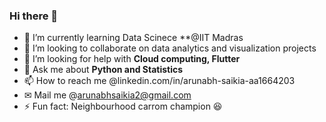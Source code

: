### Hi there 👋






- 🌱 I’m currently learning Data Scinece **@IIT Madras
- 👯 I’m looking to collaborate on data analytics and visualization projects
- 🤔 I’m looking for help with **Cloud computing, Flutter**
- 💬 Ask me about  **Python and Statistics**
- 📫 How to reach me @linkedin.com/in/arunabh-saikia-aa1664203
- ✉ Mail me @arunabhsaikia2@gmail.com
- ⚡ Fun fact: Neighbourhood carrom champion 😆

